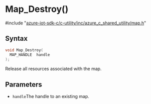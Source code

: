 # Map_Destroy()

\#include "[azure-iot-sdk-c/c-utility/inc/azure_c_shared_utility/map.h](../iot-c-ref-map-h.md)"  

## Syntax

```C
void Map_Destroy(
  MAP_HANDLE  handle
);
```

Release all resources associated with the map.

## Parameters
* `handle`The handle to an existing map.

